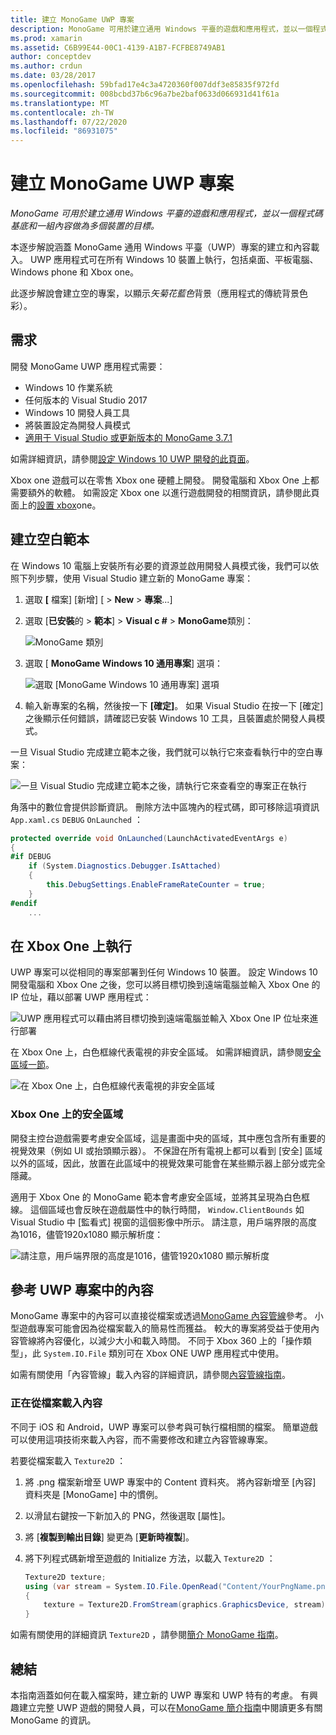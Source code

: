 ```yaml
---
title: 建立 MonoGame UWP 專案
description: MonoGame 可用於建立通用 Windows 平臺的遊戲和應用程式，並以一個程式碼基底和一組內容做為多個裝置的目標。
ms.prod: xamarin
ms.assetid: C6B99E44-00C1-4139-A1B7-FCFBE8749AB1
author: conceptdev
ms.author: crdun
ms.date: 03/28/2017
ms.openlocfilehash: 59bfad17e4c3a4720360f007ddf3e85835f972fd
ms.sourcegitcommit: 008bcbd37b6c96a7be2baf0633d066931d41f61a
ms.translationtype: MT
ms.contentlocale: zh-TW
ms.lasthandoff: 07/22/2020
ms.locfileid: "86931075"
---
```

# <a name="creating-a-monogame-uwp-project"></a>建立 MonoGame UWP 專案

_MonoGame 可用於建立通用 Windows 平臺的遊戲和應用程式，並以一個程式碼基底和一組內容做為多個裝置的目標。_

本逐步解說涵蓋 MonoGame 通用 Windows 平臺（UWP）專案的建立和內容載入。 UWP 應用程式可在所有 Windows 10 裝置上執行，包括桌面、平板電腦、Windows phone 和 Xbox one。

此逐步解說會建立空的專案，以顯示*矢菊花藍色*背景（應用程式的傳統背景色彩）。

## <a name="requirements"></a>需求

開發 MonoGame UWP 應用程式需要：

- Windows 10 作業系統
- 任何版本的 Visual Studio 2017
- Windows 10 開發人員工具
- 將裝置設定為開發人員模式
- [適用于 Visual Studio 或更新版本的 MonoGame 3.7.1](http://community.monogame.net/t/monogame-3-7-1-release/11173)

如需詳細資訊，請參閱[設定 Windows 10 UWP 開發的此頁面](https://msdn.microsoft.com/windows/uwp/get-started/get-set-up)。

Xbox one 遊戲可以在零售 Xbox one 硬體上開發。 開發電腦和 Xbox One 上都需要額外的軟體。 如需設定 Xbox one 以進行遊戲開發的相關資訊，請參閱此頁面上的[設置 xbox](https://msdn.microsoft.com/windows/uwp/xbox-apps/index)one。

## <a name="creating-an-empty-template"></a>建立空白範本

在 Windows 10 電腦上安裝所有必要的資源並啟用開發人員模式後，我們可以依照下列步驟，使用 Visual Studio 建立新的 MonoGame 專案：

1. 選取 **[** 檔案] [新增] [  >  **New**  >  **專案**...]
1. 選取 [**已安裝**的  >  **範本**]  >  **Visual c #**  >  **MonoGame**類別：

    ![MonoGame 類別](uwp-images/image1.png)

1. 選取 [ **MonoGame Windows 10 通用專案**] 選項：

    ![選取 [MonoGame Windows 10 通用專案] 選項](uwp-images/image2.png)

1. 輸入新專案的名稱，然後按一下 **[確定]**。
如果 Visual Studio 在按一下 [確定] 之後顯示任何錯誤，請確認已安裝 Windows 10 工具，且裝置處於開發人員模式。

一旦 Visual Studio 完成建立範本之後，我們就可以執行它來查看執行中的空白專案：

![一旦 Visual Studio 完成建立範本之後，請執行它來查看空的專案正在執行](uwp-images/image3.png)

角落中的數位會提供診斷資訊。 刪除方法中區塊內的程式碼，即可移除這項資訊 `App.xaml.cs` `DEBUG` `OnLaunched` ：

```csharp
protected override void OnLaunched(LaunchActivatedEventArgs e)
{
#if DEBUG
    if (System.Diagnostics.Debugger.IsAttached)
    {
        this.DebugSettings.EnableFrameRateCounter = true;
    }
#endif
    ...
```

## <a name="running-on-xbox-one"></a>在 Xbox One 上執行

UWP 專案可以從相同的專案部署到任何 Windows 10 裝置。 設定 Windows 10 開發電腦和 Xbox One 之後，您可以將目標切換到遠端電腦並輸入 Xbox One 的 IP 位址，藉以部署 UWP 應用程式：

![UWP 應用程式可以藉由將目標切換到遠端電腦並輸入 Xbox One IP 位址來進行部署](uwp-images/remote.png)

在 Xbox One 上，白色框線代表電視的非安全區域。 如需詳細資訊，請參閱[安全區域一節](#safe-area-on-xbox-one)。

![在 Xbox One 上，白色框線代表電視的非安全區域](uwp-images/safearea.png)

### <a name="safe-area-on-xbox-one"></a>Xbox One 上的安全區域

開發主控台遊戲需要考慮安全區域，這是畫面中央的區域，其中應包含所有重要的視覺效果（例如 UI 或抬頭顯示器）。 不保證在所有電視上都可以看到 [安全] 區域以外的區域，因此，放置在此區域中的視覺效果可能會在某些顯示器上部分或完全隱藏。

適用于 Xbox One 的 MonoGame 範本會考慮安全區域，並將其呈現為白色框線。 這個區域也會反映在遊戲屬性中的執行時間， `Window.ClientBounds` 如 Visual Studio 中 [監看式] 視窗的這個影像中所示。 請注意，用戶端界限的高度為1016，儘管1920x1080 顯示解析度：

![請注意，用戶端界限的高度是1016，儘管1920x1080 顯示解析度](uwp-images/clientbounds.png)

## <a name="referencing-content-in-uwp-projects"></a>參考 UWP 專案中的內容

MonoGame 專案中的內容可以直接從檔案或透過[MonoGame 內容管線](https://github.com/xamarin/docs-archive/blob/master/Docs/CocosSharp/content-pipeline/introduction.md)參考。 小型遊戲專案可能會因為從檔案載入的簡易性而獲益。 較大的專案將受益于使用內容管線將內容優化，以減少大小和載入時間。 不同于 Xbox 360 上的「操作類型」，此 `System.IO.File` 類別可在 Xbox ONE UWP 應用程式中使用。

如需有關使用「內容管線」載入內容的詳細資訊，請參閱[內容管線指南](https://github.com/xamarin/docs-archive/blob/master/Docs/CocosSharp/content-pipeline/introduction.md)。

### <a name="loading-content-from-file"></a>正在從檔案載入內容

不同于 iOS 和 Android，UWP 專案可以參考與可執行檔相關的檔案。 簡單遊戲可以使用這項技術來載入內容，而不需要修改和建立內容管線專案。

若要從檔案載入 `Texture2D` ：

1. 將 .png 檔案新增至 UWP 專案中的 Content 資料夾。 將內容新增至 [內容] 資料夾是 [MonoGame] 中的慣例。
1. 以滑鼠右鍵按一下新加入的 PNG，然後選取 [屬性]。
1. 將 [**複製到輸出目錄**] 變更為 [**更新時複製**]。
1. 將下列程式碼新增至遊戲的 Initialize 方法，以載入 `Texture2D` ：

    ```csharp
    Texture2D texture;
    using (var stream = System.IO.File.OpenRead("Content/YourPngName.png"))
    {
        texture = Texture2D.FromStream(graphics.GraphicsDevice, stream);
    }
    ```

如需有關使用的詳細資訊 `Texture2D` ，請參閱[簡介 MonoGame 指南](~/graphics-games/monogame/introduction/index.md)。

## <a name="summary"></a>總結

本指南涵蓋如何在載入檔案時，建立新的 UWP 專案和 UWP 特有的考慮。 有興趣建立完整 UWP 遊戲的開發人員，可以在[MonoGame 簡介指南](~/graphics-games/monogame/introduction/index.md)中閱讀更多有關 MonoGame 的資訊。
